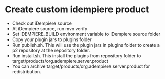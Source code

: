 # Create custom idempiere product
* Check out iDempiere source
* At iDempiere source, run mvn verify
* Set IDEMPIERE_BUILD environment variable to iDempiere source folder
* Copy your plugin jars to plugins folder
* Run publish.sh. This will use the plugin jars in plugins folder to create a p2 repository at the repository folder.
* Run install.sh. This install the plugins from repository folder to target/products/org.adempiere.server.product
* You can archive target/products/org.adempiere.server.product for redistribution.
